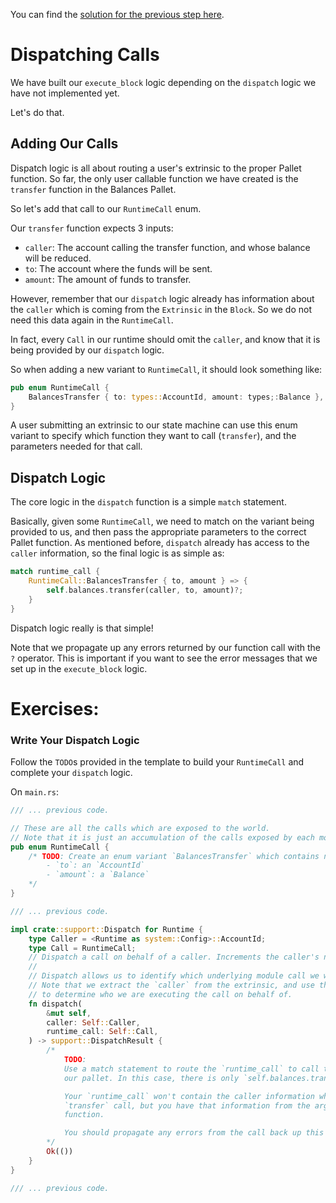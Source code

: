 You can find the [solution for the previous step here](https://gist.github.com/nomadbitcoin/20468d188032e4744deb00649e07a3ce).

# Dispatching Calls

We have built our `execute_block` logic depending on the `dispatch` logic we have not implemented yet.

Let's do that.

## Adding Our Calls

Dispatch logic is all about routing a user's extrinsic to the proper Pallet function. So far, the only user callable function we have created is the `transfer` function in the Balances Pallet.

So let's add that call to our `RuntimeCall` enum.

Our `transfer` function expects 3 inputs:

- `caller`: The account calling the transfer function, and whose balance will be reduced.
- `to`: The account where the funds will be sent.
- `amount`: The amount of funds to transfer.

However, remember that our `dispatch` logic already has information about the `caller` which is coming from the `Extrinsic` in the `Block`. So we do not need this data again in the `RuntimeCall`.

In fact, every `Call` in our runtime should omit the `caller`, and know that it is being provided by our `dispatch` logic.

So when adding a new variant to `RuntimeCall`, it should look something like:

```rust
pub enum RuntimeCall {
	BalancesTransfer { to: types::AccountId, amount: types;:Balance },
}
```

A user submitting an extrinsic to our state machine can use this enum variant to specify which function they want to call (`transfer`), and the parameters needed for that call.

## Dispatch Logic

The core logic in the `dispatch` function is a simple `match` statement.

Basically, given some `RuntimeCall`, we need to match on the variant being provided to us, and then pass the appropriate parameters to the correct Pallet function. As mentioned before, `dispatch` already has access to the `caller` information, so the final logic is as simple as:

```rust
match runtime_call {
	RuntimeCall::BalancesTransfer { to, amount } => {
		self.balances.transfer(caller, to, amount)?;
	}
}
```

Dispatch logic really is that simple!

Note that we propagate up any errors returned by our function call with the `?` operator. This is important if you want to see the error messages that we set up in the `execute_block` logic.

# Exercises:

### Write Your Dispatch Logic

Follow the `TODO`s provided in the template to build your `RuntimeCall` and complete your `dispatch` logic.

On `main.rs`:

```rust
/// ... previous code.

// These are all the calls which are exposed to the world.
// Note that it is just an accumulation of the calls exposed by each module.
pub enum RuntimeCall {
	/* TODO: Create an enum variant `BalancesTransfer` which contains named fields:
		- `to`: an `AccountId`
		- `amount`: a `Balance`
	*/
}

/// ... previous code.

impl crate::support::Dispatch for Runtime {
	type Caller = <Runtime as system::Config>::AccountId;
	type Call = RuntimeCall;
	// Dispatch a call on behalf of a caller. Increments the caller's nonce.
	//
	// Dispatch allows us to identify which underlying module call we want to execute.
	// Note that we extract the `caller` from the extrinsic, and use that information
	// to determine who we are executing the call on behalf of.
	fn dispatch(
		&mut self,
		caller: Self::Caller,
		runtime_call: Self::Call,
	) -> support::DispatchResult {
		/*
			TODO:
			Use a match statement to route the `runtime_call` to call the appropriate function in
			our pallet. In this case, there is only `self.balances.transfer`.

			Your `runtime_call` won't contain the caller information which is needed to make the
			`transfer` call, but you have that information from the arguments to the `dispatch`
			function.

			You should propagate any errors from the call back up this function.
		*/
		Ok(())
	}
}

/// ... previous code.
```